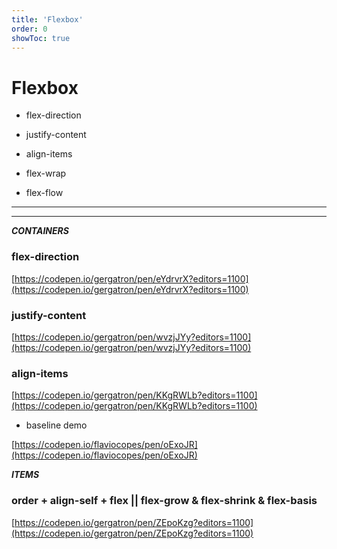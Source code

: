 ```yaml
---
title: 'Flexbox'
order: 0
showToc: true
---
```


# Flexbox

- flex-direction
- justify-content
- align-items

- flex-wrap
- flex-flow

--- 
---

***CONTAINERS***

### flex-direction

[https://codepen.io/gergatron/pen/eYdrvrX?editors=1100](https://codepen.io/gergatron/pen/eYdrvrX?editors=1100)

### justify-content

[https://codepen.io/gergatron/pen/wvzjJYy?editors=1100](https://codepen.io/gergatron/pen/wvzjJYy?editors=1100)

### align-items

[https://codepen.io/gergatron/pen/KKgRWLb?editors=1100](https://codepen.io/gergatron/pen/KKgRWLb?editors=1100)

- baseline demo

[https://codepen.io/flaviocopes/pen/oExoJR](https://codepen.io/flaviocopes/pen/oExoJR)

***ITEMS***

### order + align-self + flex || flex-grow & flex-shrink & flex-basis

[https://codepen.io/gergatron/pen/ZEpoKzg?editors=1100](https://codepen.io/gergatron/pen/ZEpoKzg?editors=1100)